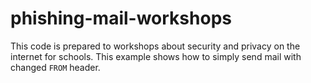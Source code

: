 # phishing-mail-workshops

This code is prepared to workshops about security and privacy on the internet for schools. This example shows how to simply send mail with changed `FROM` header.
